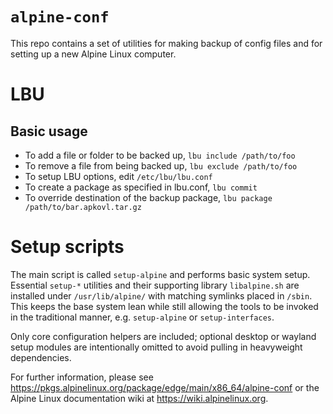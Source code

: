 # `alpine-conf`

This repo contains a set of utilities for making backup of config files and for setting up a new Alpine Linux computer.

# LBU

## Basic usage

  * To add a file or folder to be backed up, `lbu include /path/to/foo`
  * To remove a file from being backed up, `lbu exclude /path/to/foo`
  * To setup LBU options, edit `/etc/lbu/lbu.conf`
  * To create a package as specified in lbu.conf, `lbu commit`
  * To override destination of the backup package, `lbu package /path/to/bar.apkovl.tar.gz`

# Setup scripts

The main script is called `setup-alpine` and performs basic system setup.  Essential `setup-*` utilities and their supporting library `libalpine.sh` are installed under `/usr/lib/alpine/` with matching symlinks placed in `/sbin`.  This keeps the base system lean while still allowing the tools to be invoked in the traditional manner, e.g. `setup-alpine` or `setup-interfaces`.

Only core configuration helpers are included; optional desktop or wayland setup modules are intentionally omitted to avoid pulling in heavyweight dependencies.

For further information, please see <https://pkgs.alpinelinux.org/package/edge/main/x86_64/alpine-conf> or the Alpine Linux documentation wiki at <https://wiki.alpinelinux.org>.
